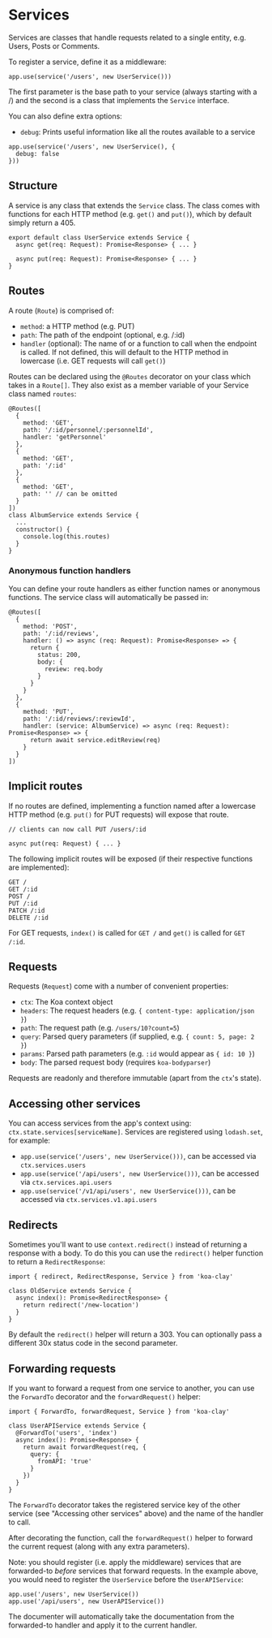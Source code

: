 # Services

Services are classes that handle requests related to a single entity, e.g. Users, Posts or Comments.

To register a service, define it as a middleware:

```
app.use(service('/users', new UserService()))
```

The first parameter is the base path to your service (always starting with a /) and the second is a class that implements the `Service` interface.

You can also define extra options:
- `debug`: Prints useful information like all the routes available to a service

```
app.use(service('/users', new UserService(), {
  debug: false
}))
```

## Structure
A service is any class that extends the `Service` class. The class comes with functions for each HTTP method (e.g. `get()` and `put()`), which by default simply return a 405.

```
export default class UserService extends Service {
  async get(req: Request): Promise<Response> { ... }

  async put(req: Request): Promise<Response> { ... }
}
```

## Routes

A route (`Route`) is comprised of:
- `method`: a HTTP method (e.g. PUT)
- `path`: The path of the endpoint (optional, e.g. /:id)
- `handler` (optional): The name of or a function to call when the endpoint is called. If not defined, this will default to the HTTP method in lowercase (i.e. GET requests will call `get()`)

Routes can be declared using the `@Routes` decorator on your class which takes in a `Route[]`. They also exist as a member variable of your Service class named `routes`:

```
@Routes([
  {
    method: 'GET',
    path: '/:id/personnel/:personnelId',
    handler: 'getPersonnel'
  },
  {
    method: 'GET',
    path: '/:id'
  },
  {
    method: 'GET',
    path: '' // can be omitted
  }
])
class AlbumService extends Service {
  ...
  constructor() {
    console.log(this.routes)
  }
}
```

### Anonymous function handlers

You can define your route handlers as either function names or anonymous functions. The service class will automatically be passed in:
```
@Routes([
  {
    method: 'POST',
    path: '/:id/reviews',
    handler: () => async (req: Request): Promise<Response> => {
      return {
        status: 200,
        body: {
          review: req.body
        }
      }
    }
  },
  {
    method: 'PUT',
    path: '/:id/reviews/:reviewId',
    handler: (service: AlbumService) => async (req: Request): Promise<Response> => {
      return await service.editReview(req)
    }
  }
])
```

## Implicit routes

If no routes are defined, implementing a function named after a lowercase HTTP method (e.g. `put()` for PUT requests) will expose that route.

```
// clients can now call PUT /users/:id

async put(req: Request) { ... }
```

The following implicit routes will be exposed (if their respective functions are implemented):

```
GET /
GET /:id
POST /
PUT /:id
PATCH /:id
DELETE /:id
```

For GET requests, `index()` is called for `GET /` and `get()` is called for `GET /:id`.

## Requests

Requests (`Request`) come with a number of convenient properties:
- `ctx`: The Koa context object
- `headers`: The request headers (e.g. `{ content-type: application/json }`)
- `path`: The request path (e.g. `/users/10?count=5`)
- `query`: Parsed query parameters (if supplied, e.g. `{ count: 5, page: 2 }`)
- `params`: Parsed path parameters (e.g. `:id` would appear as `{ id: 10 }`)
- `body`: The parsed request body (requires `koa-bodyparser`)

Requests are readonly and therefore immutable (apart from the `ctx`'s state).

## Accessing other services

You can access services from the app's context using: `ctx.state.services[serviceName]`. Services are registered using `lodash.set`, for example:

- `app.use(service('/users', new UserService()))`, can be accessed via `ctx.services.users`
- `app.use(service('/api/users', new UserService()))`, can be accessed via `ctx.services.api.users`
- `app.use(service('/v1/api/users', new UserService()))`, can be accessed via `ctx.services.v1.api.users`

## Redirects

Sometimes you'll want to use `context.redirect()` instead of returning a response with a body. To do this you can use the `redirect()` helper function to return a `RedirectResponse`:

```
import { redirect, RedirectResponse, Service } from 'koa-clay'

class OldService extends Service {
  async index(): Promise<RedirectResponse> {
    return redirect('/new-location')
  }
}
```

By default the `redirect()` helper will return a 303. You can optionally pass a different 30x status code in the second parameter.

## Forwarding requests

If you want to forward a request from one service to another, you can use the `ForwardTo` decorator and the `forwardRequest()` helper:

```
import { ForwardTo, forwardRequest, Service } from 'koa-clay'

class UserAPIService extends Service {
  @ForwardTo('users', 'index')
  async index(): Promise<Response> {
    return await forwardRequest(req, {
      query: {
        fromAPI: 'true'
      }
    })
  }
}
```

The `ForwardTo` decorator takes the registered service key of the other service (see "Accessing other services" above) and the name of the handler to call.

After decorating the function, call the `forwardRequest()` helper to forward the current request (along with any extra parameters).

Note: you should register (i.e. apply the middleware) services that are forwarded-to _before_ services that forward requests. In the example above, you would need to register the `UserService` before the `UserAPIService`:

```
app.use('/users', new UserService())
app.use('/api/users', new UserAPIService())
```

The documenter will automatically take the documentation from the forwarded-to handler and apply it to the current handler.
